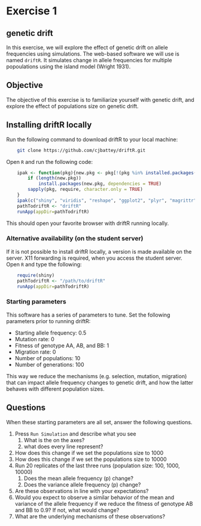 # Exercise 1 #

## genetic drift ##
In this exercise, we will explore the effect of genetic drift on allele frequencies using simulations. The web-based software we will use is named `driftR`. It simulates change in allele frequencies for multiple popoulations using the island model (Wright 1931).

## Objective ##
The objective of this exercise is to familiarize yourself with genetic drift, and explore the effect of populations size on genetic drift.

## Installing driftR locally ##

Run the following command to download driftR to your local machine:
```bash 
	git clone https://github.com/cjbattey/driftR.git
```

Open `R` and run the following code:

```R
	ipak <- function(pkg){new.pkg <- pkg[!(pkg %in% installed.packages()[, "Package"])]
		if (length(new.pkg))
			install.packages(new.pkg, dependencies = TRUE)
		sapply(pkg, require, character.only = TRUE)
	}
	ipak(c("shiny", "viridis", "reshape", "ggplot2", "plyr", "magrittr"))
	pathTodriftR <- "driftR"
	runApp(appDir=pathTodriftR)
```

This should open your favorite browser with driftR running locally. 


### Alternative availability (on the student server) ###
If it is not possible to install driftR locally, a version is made available on the server. X11 forwarding is required, when you access the student server. Open `R` and type the following:

```R
	require(shiny)
	pathTodriftR <- "/path/to/driftR"
	runApp(appDir=pathTodriftR)
```

### Starting parameters ###
This software has a series of parameters to tune. Set the following parameters prior to running driftR:

- Starting allele frequency: 0.5
- Mutation rate: 0
- Fitness of genotype AA, AB, and BB: 1
- Migration rate: 0
- Number of populations: 10
- Number of generations: 100
	 
This way we reduce the mechanisms (e.g. selection, mutation, migration) that can impact allele frequency changes to genetic drift, and how the latter behaves with different population sizes.
 
## Questions ##
When these starting parameters are all set, answer the following questions.


1. Press `Run Simulation` and describe what you see
   1. What is the on the axes?
   2. what does every line represent?
2. How does this change if we set the populations size to 1000
3. How does this change if we set the populations size to 10000
4. Run 20 replicates of the last three runs (population size: 100, 1000, 10000)
   1. Does the mean allele frequency (p) change?
   2. Does the variance allele frequency (p) change?
5. Are these observations in line with your expectations?
6. Would you expect to observe a similar behavior of the mean and variance of the allele frequency if we reduce the fitness of genotype AB and BB to 0.9? If not, what would change?
7. What are the underlying mechanisms of these observations?

